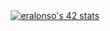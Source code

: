 <div style="width: 100%; text-align:center;">
  <a href="https://github.com/JaeSeoKim/badge42">
    <img src="https://badge42.vercel.app/api/v2/cl9gs40hi00540hl4ml1s4fw0/stats?cursusId=21&coalitionId=206" alt="eralonso's 42 stats" />
  </a>
 </div>
